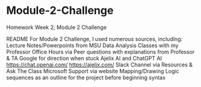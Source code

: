 # Module-2-Challenge
Homework Week 2; Module 2 Challenge 

README
For Module 2 Challenge, I used numerous sources, including:
Lecture Notes/Powerpoints from MSU Data Analysis Classes with my Professor 
Office Hours via Peer questions with explanations from Professor & TA 
Google for direction when stuck 
Ajelix AI and ChatGPT AI 
  https://chat.openai.com/
  https://ajelix.com/
Slack Channel via Resources & Ask The Class 
Microsoft Support via website 
Mapping/Drawing Logic sequences as an outline for the project before beginning syntax 

